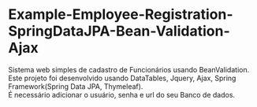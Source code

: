 # Example-Employee-Registration-SpringDataJPA-Bean-Validation-Ajax
Sistema web simples de cadastro de Funcionários usando BeanValidation.  
Este projeto foi desenvolvido usando DataTables, Jquery, Ajax, Spring Framework(Spring Data JPA, Thymeleaf).  
É necessário adicionar o usuário, senha e url do seu Banco de dados.  
